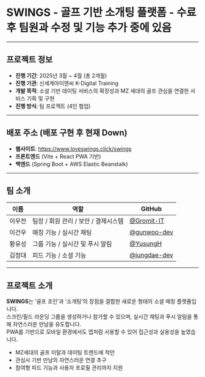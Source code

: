 # SWINGS - 골프 기반 소개팅 플랫폼 - 수료 후 팀원과 수정 및 기능 추가 중에 있음

---

## 프로젝트 정보

- **진행 기간**: 2025년 3월 ~ 4월 (총 2개월)
- **진행 기관**: 신세계아이앤씨 K-Digital Training
- **개발 목적**: 소셜 기반 데이팅 서비스의 확장성과 MZ 세대의 골프 관심을 연결한 서비스 기획 및 구현
- **진행 방식**: 팀 프로젝트 (4인 협업)

---

## 배포 주소 (배포 구현 후 현재 Down)

- **웹사이트**: https://www.loveswings.click/swings
- **프론트엔드** (Vite + React PWA 기반)  
- **백엔드** (Spring Boot + AWS Elastic Beanstalk)

---

## 팀 소개

| 이름 | 역할 | GitHub |
|------|------|--------|
| 이우찬 | 팀장 / 회원 관리 / 보안 / 결제시스템 | [@Gromit-IT](https://github.com/Gromit-IT) |
| 이건우 | 매칭 기능 / 실시간 채팅 | [@gunwoo-dev](https://github.com/gunwoo-dev) |
| 황유성 | 그룹 기능 / 실시간 및 푸시 알림 | [@YusungH](https://github.com/YusungH) |
| 김정대 | 피드 기능 / 소셜 기능 | [@jungdae-dev](https://github.com/jungdae-dev) |

---

## 프로젝트 소개

**SWINGS**는 ‘골프 조인’과 ‘소개팅’의 장점을 결합한 새로운 형태의 소셜 매칭 플랫폼입니다.  
스크린/필드 라운딩 그룹을 생성하거나 참가할 수 있으며, 실시간 채팅과 푸시 알림을 통해 자연스러운 만남을 유도합니다.  
PWA를 기반으로 모바일 환경에서도 앱처럼 사용할 수 있어 접근성과 실용성을 높였습니다.

- MZ세대의 골프 이탈과 데이팅 트렌드에 착안
- 관심사 기반 만남의 자연스러운 연결 추구
- 참여형 피드 기능과 사용자 프로필 관리까지 지원

